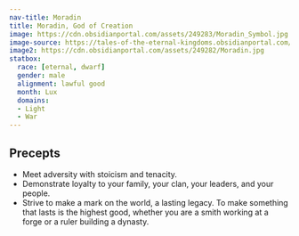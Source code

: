 ```yaml
---
nav-title: Moradin
title: Moradin, God of Creation
image: https://cdn.obsidianportal.com/assets/249283/Moradin_Symbol.jpg
image-source: https://tales-of-the-eternal-kingdoms.obsidianportal.com/wikis/moradin
image2: https://cdn.obsidianportal.com/assets/249282/Moradin.jpg
statbox:
  race: [eternal, dwarf]
  gender: male
  alignment: lawful good
  month: Lux
  domains:
  - Light
  - War
---
```


## Precepts

* Meet adversity with stoicism and tenacity.
* Demonstrate loyalty to your family, your clan, your leaders, and your people.
* Strive to make a mark on the world, a lasting legacy. To make something that lasts is the highest good, whether you are a smith working at a forge or a ruler building a dynasty.
